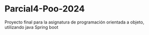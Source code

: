 # Parcial4-Poo-2024
Proyecto final para la asignatura de programación orientada a objeto, utilizando java Spring boot 

